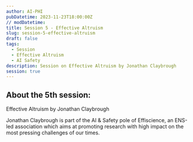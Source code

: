 ```yaml
---
author: AI-PHI
pubDatetime: 2023-11-23T18:00:00Z
// modDatetime:
title: Session 5 - Effective Altruism
slug: session-5-effective-altruism
draft: false
tags:
  - Session
  - Effective Altruism
  - AI Safety
description: Session on Effective Altruism by Jonathan Claybrough
session: true
---
```


## About the 5th session:

Effective Altruism by Jonathan Claybrough

Jonathan Claybrough is part of the AI & Safety pole of Effiscience, an ENS-led association which aims at promoting research with high impact on the most pressing challenges of our times.

